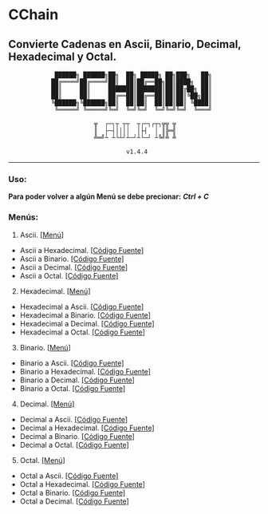 # CChain
## Convierte Cadenas en Ascii, Binario, Decimal, Hexadecimal y Octal.


                 ██████╗ ██████╗██╗  ██╗ █████╗ ██╗███╗   ██╗
                ██╔════╝██╔════╝██║  ██║██╔══██╗██║████╗  ██║
                ██║     ██║     ███████║███████║██║██╔██╗ ██║
                ██║     ██║     ██╔══██║██╔══██║██║██║╚██╗██║
                ╚██████╗╚██████╗██║  ██║██║  ██║██║██║ ╚████║
                 ╚═════╝ ╚═════╝╚═╝  ╚═╝╚═╝  ╚═╝╚═╝╚═╝  ╚═══╝
                 
                            ╦  ┌─┐┬ ┬┬  ┬┌─┐┌┬┐╦╦ ╦
                            ║  ├─┤││││  │├┤  │ ║╠═╣
                            ╩═╝┴ ┴└┴┘┴─┘┴└─┘ ┴╚╝╩ ╩
                 
                                     v1.4.4

- - -

### Uso:

__Para poder volver a algún Menú se debe precionar:__  ___Ctrl + C___

### Menús:

1. Ascii. [\[Menú\]](https://github.com/LawlietJH/CChain/blob/master/CChain.py#L574)
  * Ascii a Hexadecimal. [\[Código Fuente\]](https://github.com/LawlietJH/CChain/blob/master/CChain.py#L28)
  * Ascii a Binario. [\[Código Fuente\]](https://github.com/LawlietJH/CChain/blob/master/CChain.py#L52)
  * Ascii a Decimal. [\[Código Fuente\]](https://github.com/LawlietJH/CChain/blob/master/CChain.py#L75)
  * Ascii a Octal. [\[Código Fuente\]](https://github.com/LawlietJH/CChain/blob/master/CChain.py#L90)
  
2. Hexadecimal. [\[Menú\]](https://github.com/LawlietJH/CChain/blob/master/CChain.py#L680)
  * Hexadecimal a Ascii. [\[Código Fuente\]](https://github.com/LawlietJH/CChain/blob/master/CChain.py#L113)
  * Hexadecimal a Binario. [\[Código Fuente\]](https://github.com/LawlietJH/CChain/blob/master/CChain.py#L123)
  * Hexadecimal a Decimal. [\[Código Fuente\]](https://github.com/LawlietJH/CChain/blob/master/CChain.py#L147)
  * Hexadecimal a Octal. [\[Código Fuente\]](https://github.com/LawlietJH/CChain/blob/master/CChain.py#L178)
  
3. Binario. [\[Menú\]](https://github.com/LawlietJH/CChain/blob/master/CChain.py#L785)
  * Binario a Ascii. [\[Código Fuente\]](https://github.com/LawlietJH/CChain/blob/master/CChain.py#L214)
  * Binario a Hexadecimal. [\[Código Fuente\]](https://github.com/LawlietJH/CChain/blob/master/CChain.py#L224)
  * Binario a Decimal. [\[Código Fuente\]](https://github.com/LawlietJH/CChain/blob/master/CChain.py#L253)
  * Binario a Octal. [\[Código Fuente\]](https://github.com/LawlietJH/CChain/blob/master/CChain.py#L280)
  
4. Decimal. [\[Menú\]](https://github.com/LawlietJH/CChain/blob/master/CChain.py#L890)
  * Decimal a Ascii. [\[Código Fuente\]](https://github.com/LawlietJH/CChain/blob/master/CChain.py#L315)
  * Decimal a Hexadecimal. [\[Código Fuente\]](https://github.com/LawlietJH/CChain/blob/master/CChain.py#L340)
  * Decimal a Binario. [\[Código Fuente\]](https://github.com/LawlietJH/CChain/blob/master/CChain.py#L369)
  * Decimal a Octal. [\[Código Fuente\]](https://github.com/LawlietJH/CChain/blob/master/CChain.py#L411)
  
5. Octal. [\[Menú\]](https://github.com/LawlietJH/CChain/blob/master/CChain.py#L995)
  * Octal a Ascii. [\[Código Fuente\]](https://github.com/LawlietJH/CChain/blob/master/CChain.py#L446)
  * Octal a Hexadecimal. [\[Código Fuente\]](https://github.com/LawlietJH/CChain/blob/master/CChain.py#L471)
  * Octal a Binario. [\[Código Fuente\]](https://github.com/LawlietJH/CChain/blob/master/CChain.py#L502)
  * Octal a Decimal. [\[Código Fuente\]](https://github.com/LawlietJH/CChain/blob/master/CChain.py#L540)
  
